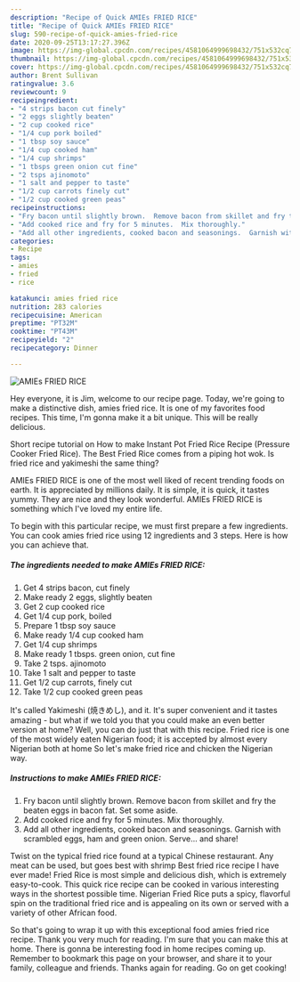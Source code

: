 ```yaml
---
description: "Recipe of Quick AMIEs FRIED RICE"
title: "Recipe of Quick AMIEs FRIED RICE"
slug: 590-recipe-of-quick-amies-fried-rice
date: 2020-09-25T13:17:27.396Z
image: https://img-global.cpcdn.com/recipes/4581064999698432/751x532cq70/amies-fried-rice-recipe-main-photo.jpg
thumbnail: https://img-global.cpcdn.com/recipes/4581064999698432/751x532cq70/amies-fried-rice-recipe-main-photo.jpg
cover: https://img-global.cpcdn.com/recipes/4581064999698432/751x532cq70/amies-fried-rice-recipe-main-photo.jpg
author: Brent Sullivan
ratingvalue: 3.6
reviewcount: 9
recipeingredient:
- "4 strips bacon cut finely"
- "2 eggs slightly beaten"
- "2 cup cooked rice"
- "1/4 cup pork boiled"
- "1 tbsp soy sauce"
- "1/4 cup cooked ham"
- "1/4 cup shrimps"
- "1 tbsps green onion cut fine"
- "2 tsps ajinomoto"
- "1 salt and pepper to taste"
- "1/2 cup carrots finely cut"
- "1/2 cup cooked green peas"
recipeinstructions:
- "Fry bacon until slightly brown.  Remove bacon from skillet and fry the beaten eggs in bacon fat.  Set some aside."
- "Add cooked rice and fry for 5 minutes.  Mix thoroughly."
- "Add all other ingredients, cooked bacon and seasonings.  Garnish with scrambled eggs, ham and green onion.  Serve... and share!"
categories:
- Recipe
tags:
- amies
- fried
- rice

katakunci: amies fried rice 
nutrition: 283 calories
recipecuisine: American
preptime: "PT32M"
cooktime: "PT43M"
recipeyield: "2"
recipecategory: Dinner

---
```



![AMIEs FRIED RICE](https://img-global.cpcdn.com/recipes/4581064999698432/751x532cq70/amies-fried-rice-recipe-main-photo.jpg)

Hey everyone, it is Jim, welcome to our recipe page. Today, we're going to make a distinctive dish, amies fried rice. It is one of my favorites food recipes. This time, I'm gonna make it a bit unique. This will be really delicious.

Short recipe tutorial on How to make Instant Pot Fried Rice Recipe (Pressure Cooker Fried Rice). The Best Fried Rice comes from a piping hot wok. Is fried rice and yakimeshi the same thing?

AMIEs FRIED RICE is one of the most well liked of recent trending foods on earth. It is appreciated by millions daily. It is simple, it is quick, it tastes yummy. They are nice and they look wonderful. AMIEs FRIED RICE is something which I've loved my entire life.


To begin with this particular recipe, we must first prepare a few ingredients. You can cook amies fried rice using 12 ingredients and 3 steps. Here is how you can achieve that.

<!--inarticleads1-->

##### The ingredients needed to make AMIEs FRIED RICE:

1. Get 4 strips bacon, cut finely
1. Make ready 2 eggs, slightly beaten
1. Get 2 cup cooked rice
1. Get 1/4 cup pork, boiled
1. Prepare 1 tbsp soy sauce
1. Make ready 1/4 cup cooked ham
1. Get 1/4 cup shrimps
1. Make ready 1 tbsps. green onion, cut fine
1. Take 2 tsps. ajinomoto
1. Take 1 salt and pepper to taste
1. Get 1/2 cup carrots, finely cut
1. Take 1/2 cup cooked green peas


It&#39;s called Yakimeshi (焼きめし), and it. It&#39;s super convenient and it tastes amazing - but what if we told you that you could make an even better version at home? Well, you can do just that with this recipe. Fried rice is one of the most widely eaten Nigerian food; it is accepted by almost every Nigerian both at home So let&#39;s make fried rice and chicken the Nigerian way. 

<!--inarticleads2-->

##### Instructions to make AMIEs FRIED RICE:

1. Fry bacon until slightly brown.  Remove bacon from skillet and fry the beaten eggs in bacon fat.  Set some aside.
1. Add cooked rice and fry for 5 minutes.  Mix thoroughly.
1. Add all other ingredients, cooked bacon and seasonings.  Garnish with scrambled eggs, ham and green onion.  Serve... and share!


Twist on the typical fried rice found at a typical Chinese restaurant. Any meat can be used, but goes best with shrimp Best fried rice recipe I have ever made! Fried Rice is most simple and delicious dish, which is extremely easy-to-cook. This quick rice recipe can be cooked in various interesting ways in the shortest possible time. Nigerian Fried Rice puts a spicy, flavorful spin on the traditional fried rice and is appealing on its own or served with a variety of other African food. 

So that's going to wrap it up with this exceptional food amies fried rice recipe. Thank you very much for reading. I'm sure that you can make this at home. There is gonna be interesting food in home recipes coming up. Remember to bookmark this page on your browser, and share it to your family, colleague and friends. Thanks again for reading. Go on get cooking!
